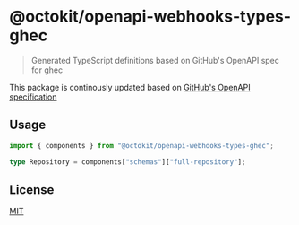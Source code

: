 # @octokit/openapi-webhooks-types-ghec

> Generated TypeScript definitions based on GitHub's OpenAPI spec for ghec

This package is continously updated based on [GitHub's OpenAPI specification](https://github.com/github/rest-api-description/)

## Usage

```ts
import { components } from "@octokit/openapi-webhooks-types-ghec";

type Repository = components["schemas"]["full-repository"];
```

## License

[MIT](LICENSE)
